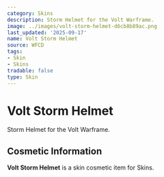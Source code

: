 ```yaml
---
category: Skins
description: Storm Helmet for the Volt Warframe.
image: ../images/volt-storm-helmet-d6cb8b89ac.png
last_updated: '2025-09-17'
name: Volt Storm Helmet
source: WFCD
tags:
- Skin
- Skins
tradable: false
type: Skin
---
```


# Volt Storm Helmet

Storm Helmet for the Volt Warframe.

## Cosmetic Information

**Volt Storm Helmet** is a skin cosmetic item for Skins.

